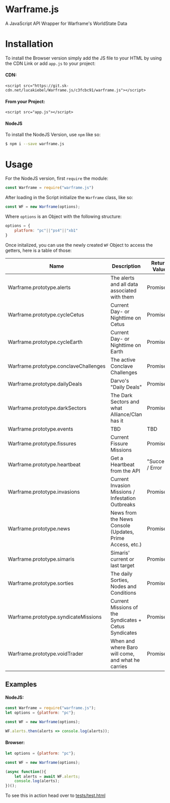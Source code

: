 # Warframe.js
A JavaScript API Wrapper for Warframe's WorldState Data

# Installation

To install the Browser version simply add the JS file to your HTML by using the CDN Link or add `app.js` to your project:

#### CDN:
``<script src="https://git.sk-cdn.net/lucakiebel/Warframe.js/c3fcbc91/warframe.js"></script>``

#### From your Project:

``<script src="app.js"></script>``

#### NodeJS

To install the NodeJS Version, use `npm` like so:

```bash
$ npm i --save warframe.js
```


# Usage

For the NodeJS version, first `require` the module:

```javascript
const Warframe = require("warframe.js")
```

After loading in the Script initialize the `Warframe` class, like so:

```javascript
const WF = new Warframe(options);
```

Where `options` is an Object with the following structure:

```javascript
options = {
    platform: "pc"||"ps4"||"xb1"
}
```


Once initalized, you can use the newly created `WF` Object to access the getters, here is a table of those:


| Name                                  | Description                                              | Return Value      |
|---------------------------------------|----------------------------------------------------------|-------------------|
| Warframe.prototype.alerts             | The alerts and all data associated with them             | Promise           |
| Warframe.prototype.cycleCetus         | Current Day- or Nighttime on Cetus                       | Promise           |
| Warframe.prototype.cycleEarth         | Current Day- or Nighttime on Earth                       | Promise           |
| Warframe.prototype.conclaveChallenges | The active Conclave Challenges                           | Promise           |
| Warframe.prototype.dailyDeals         | Darvo's "Daily Deals"                                    | Promise           |
| Warframe.prototype.darkSectors        | The Dark Sectors and what Alliance/Clan has it           | Promise           |
| Warframe.prototype.events             | TBD                                                      | TBD               |
| Warframe.prototype.fissures           | Current Fissure Missions                                 | Promise           |
| Warframe.prototype.heartbeat          | Get a Heartbeat from the API                             | "Success" / Error |
| Warframe.prototype.invasions          | Current Invasion Missions / Infestation Outbreaks        | Promise           |
| Warframe.prototype.news               | News from the News Console (Updates, Prime Access, etc.) | Promise           |
| Warframe.prototype.simaris            | Simaris' current or last target                          | Promise           |
| Warframe.prototype.sorties            | The daily Sorties, Nodes and Conditions                  | Promise           |
| Warframe.prototype.syndicateMissions  | Current Missions of the Syndicates + Cetus Syndicates    | Promise           |
| Warframe.prototype.voidTrader         | When and where Baro will come, and what he carries       | Promise           |


## Examples

#### NodeJS:

```javascript
const Warframe = require("warframe.js");
let options = {platform: "pc"};

const WF = new Warframe(options);

WF.alerts.then(alerts => console.log(alerts));
```

#### Browser:

```javascript
let options = {platform: "pc"};

const WF = new Warframe(options);

(async function(){
    let alerts = await WF.alerts;
    console.log(alerts);
})();
```

To see this in action head over to [tests/test.html](https://lucakiebel.github.io/Warframe.js/tests/test.html)
